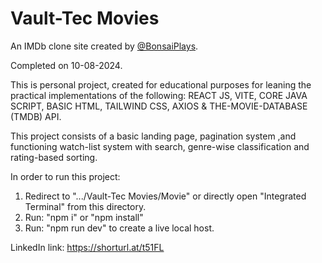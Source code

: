 # Vault-Tec Movies
An IMDb clone site created by [@BonsaiPlays](https://github.com/BonsaiPlays).

Completed on 10-08-2024.

This is personal project, created for educational purposes for leaning the practical implementations of the following:
  REACT JS,
  VITE,
  CORE JAVA SCRIPT,
  BASIC HTML,
  TAILWIND CSS,
  AXIOS &
  THE-MOVIE-DATABASE (TMDB) API.

This project consists of a basic landing page, pagination system ,and functioning watch-list system with search, genre-wise classification and rating-based sorting.

In order to run this project: 
1. Redirect to ".../Vault-Tec Movies/Movie" or directly open "Integrated Terminal" from this directory.
2. Run: "npm i" or "npm install"
3. Run: "npm run dev" to create a live local host.

LinkedIn link: https://shorturl.at/t51FL

